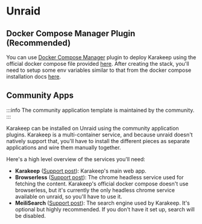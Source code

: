 # Unraid

## Docker Compose Manager Plugin (Recommended)

You can use [Docker Compose Manager](https://forums.unraid.net/topic/114415-plugin-docker-compose-manager/) plugin to deploy Karakeep using the official docker compose file provided [here](https://github.com/karakeep-app/karakeep/blob/main/docker/docker-compose.yml). After creating the stack, you'll need to setup some env variables similar to that from the docker compose installation docs [here](/Installation/docker#3-populate-the-environment-variables).

## Community Apps

:::info
The community application template is maintained by the community.
:::

Karakeep can be installed on Unraid using the community application plugins. Karakeep is a multi-container service, and because unraid doesn't natively support that, you'll have to install the different pieces as separate applications and wire them manually together.

Here's a high level overview of the services you'll need:

- **Karakeep** ([Support post](https://forums.unraid.net/topic/165108-support-collectathon-karakeep/)): Karakeep's main web app.
- **Browserless** ([Support post](https://forums.unraid.net/topic/130163-support-template-masterwishxbrowserless/)): The chrome headless service used for fetching the content. Karakeep's official docker compose doesn't use browserless, but it's currently the only headless chrome service available on unraid, so you'll have to use it.
- **MeiliSearch** ([Support post](https://forums.unraid.net/topic/164847-support-collectathon-meilisearch/)): The search engine used by Karakeep. It's optional but highly recommended. If you don't have it set up, search will be disabled.
